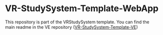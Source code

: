 # VR-StudySystem-Template-WebApp

This repository is part of the VRStudySystem template. You can find the main readme in the VE repository ([VR-StudySystem-Template-VE](https://github.com/RBW1999/VR-StudySystem-Template-VE))
